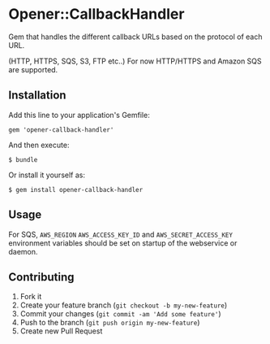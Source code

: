 # Opener::CallbackHandler

Gem that handles the different callback URLs based on the protocol of each URL.

(HTTP, HTTPS, SQS, S3, FTP etc..) For now HTTP/HTTPS and Amazon SQS are
supported.

## Installation

Add this line to your application's Gemfile:

    gem 'opener-callback-handler'

And then execute:

    $ bundle

Or install it yourself as:

    $ gem install opener-callback-handler

## Usage

For SQS, `AWS_REGION` `AWS_ACCESS_KEY_ID` and `AWS_SECRET_ACCESS_KEY`
environment variables should be set on startup of the webservice or daemon.

## Contributing

1. Fork it
2. Create your feature branch (`git checkout -b my-new-feature`)
3. Commit your changes (`git commit -am 'Add some feature'`)
4. Push to the branch (`git push origin my-new-feature`)
5. Create new Pull Request
